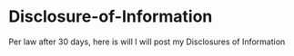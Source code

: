 # Disclosure-of-Information
Per law after 30 days, here is will I will post my Disclosures of Information
